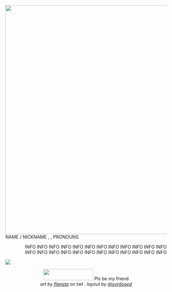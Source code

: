 </p>
<p align="left">
<img width="618" height="714" src="https://file.garden/Zy-L3NCuUwZRDM5h/image_2025-09-23_230654125.png"  /> NAME / NICKNAME , , PRONOUNS
</p>
<p align="right">
INFO INFO INFO INFO INFO INFO INFO INFO INFO INFO INFO INFO <br>
INFO INFO INFO INFO INFO INFO INFO INFO INFO INFO INFO INFO 
  
</p>
<img src="https://file.garden/Zy-L3NCuUwZRDM5h/image_2025-09-24_001558585.png">
<p align="center">
<img width="155" height="35" src=https://file.garden/Zy-L3NCuUwZRDM5h/image_2025-09-23_235708957.png> Pls be my friend <br>
<i> art by <a href="https://x.com/flanstat">flansta</a> on twt . layout by <a href="https://github.com/ovrdosed">@ovrdosed</a> <i> 
</p>
